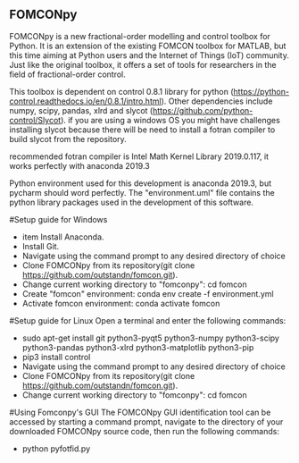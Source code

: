 ## FOMCONpy
FOMCONpy is a new fractional-order modelling and control toolbox for Python. It is an extension of the existing FOMCON toolbox for MATLAB, but this time aiming at Python users and the Internet of Things (IoT) community. Just like the original toolbox, it offers a set of tools for researchers in the field of fractional-order control.

This toolbox is dependent on control 0.8.1 library for python (https://python-control.readthedocs.io/en/0.8.1/intro.html). Other dependencies include numpy, scipy, pandas, xlrd and slycot (https://github.com/python-control/Slycot).
if you are using a windows OS you might have challenges installing slycot because there will be need to install a fotran compiler to build slycot from the repository.

recommended fotran compiler is Intel Math Kernel Library 2019.0.117, it works perfectly with anaconda 2019.3

Python environment used for this development is anaconda 2019.3, but pycharm should word perfectly. The "environment.uml" file contains the python library packages used in the development of this software.

#Setup guide for Windows
- item Install Anaconda.
- Install Git.
- Navigate using the command prompt to any desired directory of choice
- Clone FOMCONpy from its repository(git clone https://github.com/outstandn/fomcon.git).
- Change current working directory to "fomconpy": cd fomcon
- Create "fomcon" environment: conda env create -f environment.yml
- Activate fomcon environment: conda activate fomcon

#Setup guide for Linux
Open a terminal and enter the following commands:
- sudo apt-get install git python3-pyqt5 python3-numpy python3-scipy python3-pandas python3-xlrd python3-matplotlib python3-pip
- pip3 install control
- Navigate using the command prompt to any desired directory of choice
- Clone FOMCONpy from its repository(git clone https://github.com/outstandn/fomcon.git).
- Change current working directory to "fomconpy": cd fomcon

#Using Fomconpy's GUI
The FOMCONpy GUI identification tool can be accessed by starting a command prompt, navigate to the directory of your downloaded FOMCONpy source code, then run the following commands:
- python pyfotfid.py
